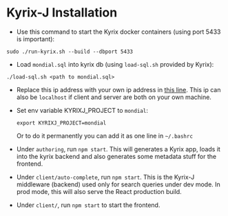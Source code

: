 # Kyrix-J Installation

* Use this command to start the Kyrix docker containers (using port 5433 is important):
```
sudo ./run-kyrix.sh --build --dbport 5433
```
  
* Load `mondial.sql` into kyrix db (using `load-sql.sh` provided by Kyrix):
```
./load-sql.sh <path to mondial.sql>
```

* Replace this ip address with your own ip address in [this line](https://github.com/tracyhenry/Kyrix-J/blob/fb89ed82f4d37b6f85514f613d1bf4d0a78965f6/client/src/js/KyrixVis.js#L11). This ip can also be `localhost` if client and server are both on your own machine. 

* Set env variable KYRIXJ_PROJECT to `mondial`:
  ```
  export KYRIXJ_PROJECT=mondial
  ```
   Or to do it permanently you can add it as one line in `~/.bashrc`

* Under `authoring`, run `npm start`. This will generates a Kyrix app, loads it into the kyrix backend and also generates some metadata stuff for the frontend.

* Under `client/auto-complete`, run `npm start`. This is the Kyrix-J middleware (backend) used only for search queries under dev mode. In prod mode, this will also serve the React production build. 

* Under `client/`, run `npm start` to start the frontend. 
   
